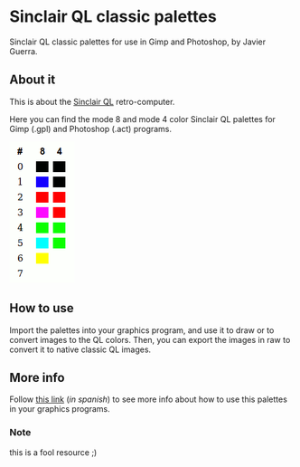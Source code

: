 # Sinclair QL classic palettes
Sinclair QL classic palettes for use in Gimp and Photoshop, by Javier Guerra.

## About it

This is about the [Sinclair QL](https://en.wikipedia.org/wiki/Sinclair_QL "Sinclair QL info") retro-computer.

Here you can find the mode 8 and mode 4 color Sinclair QL palettes for Gimp (.gpl) and Photoshop (.act) programs.

![](QL-classic-palettes.png "Paletas de color")

## How to use

Import the palettes into your graphics program, and use it to draw or to convert images to the QL colors. Then, you can export the images in raw to convert it to native classic QL images.

## More info

Follow [this link](http://sinclairql.speccy.org/articulos/trucos/qlpal.htm "Exprimiendo la paleta del QL") (*in spanish*) to see more info about how to use this palettes in your graphics programs.

### Note

this is a fool resource ;) 
